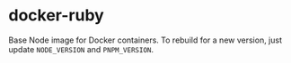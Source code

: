 # docker-ruby

Base Node image for Docker containers. To rebuild for a new version, just update `NODE_VERSION` and `PNPM_VERSION`.
